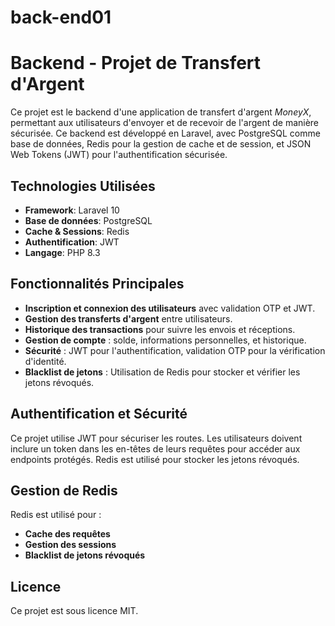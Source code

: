 # back-end01

# Backend - Projet de Transfert d'Argent

Ce projet est le backend d'une application de transfert d'argent *MoneyX*, permettant aux utilisateurs d'envoyer et de recevoir de l'argent de manière sécurisée. Ce backend est développé en Laravel, avec PostgreSQL comme base de données, Redis pour la gestion de cache et de session, et JSON Web Tokens (JWT) pour l'authentification sécurisée.

## Technologies Utilisées

- **Framework**: Laravel 10
- **Base de données**: PostgreSQL
- **Cache & Sessions**: Redis
- **Authentification**: JWT
- **Langage**: PHP 8.3

## Fonctionnalités Principales

- **Inscription et connexion des utilisateurs** avec validation OTP et JWT.
- **Gestion des transferts d'argent** entre utilisateurs.
- **Historique des transactions** pour suivre les envois et réceptions.
- **Gestion de compte** : solde, informations personnelles, et historique.
- **Sécurité** : JWT pour l'authentification, validation OTP pour la vérification d'identité.
- **Blacklist de jetons** : Utilisation de Redis pour stocker et vérifier les jetons révoqués.

## Authentification et Sécurité

Ce projet utilise JWT pour sécuriser les routes. Les utilisateurs doivent inclure un token dans les en-têtes de leurs requêtes pour accéder aux endpoints protégés. Redis est utilisé pour stocker les jetons révoqués.


## Gestion de Redis

Redis est utilisé pour :

- **Cache des requêtes**
- **Gestion des sessions**
- **Blacklist de jetons révoqués**


## Licence

Ce projet est sous licence MIT.
